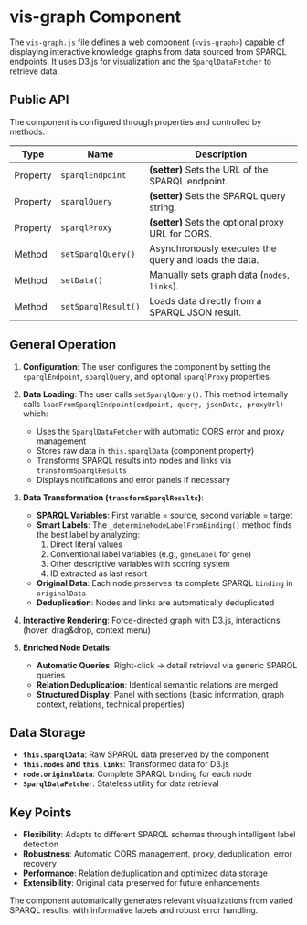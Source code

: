# vis-graph Component

The `vis-graph.js` file defines a web component (`<vis-graph>`) capable of displaying interactive knowledge graphs from data sourced from SPARQL endpoints. It uses D3.js for visualization and the `SparqlDataFetcher` to retrieve data.

## Public API

The component is configured through properties and controlled by methods.

| Type      | Name              | Description                                        |
|-----------|-------------------|----------------------------------------------------|
| Property  | `sparqlEndpoint`  | **(setter)** Sets the URL of the SPARQL endpoint.    |
| Property  | `sparqlQuery`     | **(setter)** Sets the SPARQL query string.           |
| Property  | `sparqlProxy`     | **(setter)** Sets the optional proxy URL for CORS.   |
| Method    | `setSparqlQuery()`| Asynchronously executes the query and loads the data. |
| Method    | `setData()`       | Manually sets graph data (`nodes`, `links`).         |
| Method    | `setSparqlResult()`| Loads data directly from a SPARQL JSON result.      |

## General Operation

1.  **Configuration**: The user configures the component by setting the `sparqlEndpoint`, `sparqlQuery`, and optional `sparqlProxy` properties.

2.  **Data Loading**: The user calls `setSparqlQuery()`. This method internally calls `loadFromSparqlEndpoint(endpoint, query, jsonData, proxyUrl)` which:
    *   Uses the `SparqlDataFetcher` with automatic CORS error and proxy management
    *   Stores raw data in `this.sparqlData` (component property)
    *   Transforms SPARQL results into nodes and links via `transformSparqlResults`
    *   Displays notifications and error panels if necessary

3.  **Data Transformation (`transformSparqlResults`)**:
    *   **SPARQL Variables**: First variable = source, second variable = target
    *   **Smart Labels**: The `_determineNodeLabelFromBinding()` method finds the best label by analyzing:
        1.  Direct literal values
        2.  Conventional label variables (e.g., `geneLabel` for `gene`)
        3.  Other descriptive variables with scoring system
        4.  ID extracted as last resort
    *   **Original Data**: Each node preserves its complete SPARQL `binding` in `originalData`
    *   **Deduplication**: Nodes and links are automatically deduplicated

4.  **Interactive Rendering**: Force-directed graph with D3.js, interactions (hover, drag&drop, context menu)

5.  **Enriched Node Details**:
    *   **Automatic Queries**: Right-click → detail retrieval via generic SPARQL queries
    *   **Relation Deduplication**: Identical semantic relations are merged
    *   **Structured Display**: Panel with sections (basic information, graph context, relations, technical properties)

## Data Storage

- **`this.sparqlData`**: Raw SPARQL data preserved by the component
- **`this.nodes` and `this.links`**: Transformed data for D3.js
- **`node.originalData`**: Complete SPARQL binding for each node
- **`SparqlDataFetcher`**: Stateless utility for data retrieval

## Key Points

*   **Flexibility**: Adapts to different SPARQL schemas through intelligent label detection
*   **Robustness**: Automatic CORS management, proxy, deduplication, error recovery
*   **Performance**: Relation deduplication and optimized data storage
*   **Extensibility**: Original data preserved for future enhancements

The component automatically generates relevant visualizations from varied SPARQL results, with informative labels and robust error handling. 